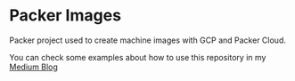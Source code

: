 # Packer Images
Packer project used to create machine images with GCP and Packer Cloud.

You can check some examples about how to use this repository in my [Medium Blog](https://medium.com/@andersondario)